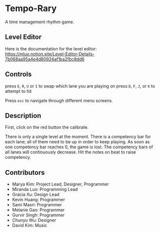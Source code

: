 # Tempo-Rary

A time management rhythm game.

## Level Editor

Here is the documentation for the level editor: https://mluo.notion.site/Level-Editor-Details-7b068aa95a4e4d80924af1ba2fbc8dd6

## Controls

press `E`, `R`, `U` or `I` to swap which lane you are playing on
press `D`, `F`, `J`, or `K` to attempt to hit

Press `esc` to navigate through different menu screens.

## Description

First, click on the red button the calibrate.

There is only a single level at the moment. There is a competency bar for each lane; all of them need to be up in order to keep playing. As soon as one competency bar reaches 0, the game is lost. The competency bars of all lanes will continuously decrease. Hit the notes on beat to raise competency.

## Contributors

<!-- TODO: update with links to people's profiles -->

- Marya Kim: Project Lead, Designer, Programmer
- Miranda Luo: Programming Lead
- Gracia Xu: Design Lead
- Kevin Huang: Programmer
- Sami Masri: Programmer
- Melanie Gao: Programmer
- Gurvir Singh: Programmer
- Chunyu Wu: Designer
- David Kim: Music
